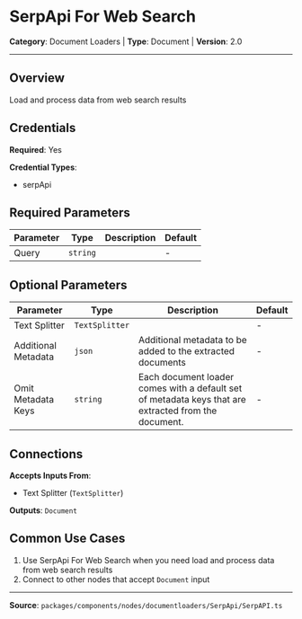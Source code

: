 # SerpApi For Web Search

**Category**: Document Loaders | **Type**: Document | **Version**: 2.0

---

## Overview

Load and process data from web search results

## Credentials

**Required**: Yes

**Credential Types**:
- serpApi

## Required Parameters

| Parameter | Type | Description | Default |
|-----------|------|-------------|---------|
| Query | `string` |  | - |

## Optional Parameters

| Parameter | Type | Description | Default |
|-----------|------|-------------|---------|
| Text Splitter | `TextSplitter` |  | - |
| Additional Metadata | `json` | Additional metadata to be added to the extracted documents | - |
| Omit Metadata Keys | `string` | Each document loader comes with a default set of metadata keys that are extracted from the document. | - |

## Connections

**Accepts Inputs From**:
- Text Splitter (`TextSplitter`)

**Outputs**: `Document`

## Common Use Cases

1. Use SerpApi For Web Search when you need load and process data from web search results
2. Connect to other nodes that accept `Document` input

---

**Source**: `packages/components/nodes/documentloaders/SerpApi/SerpAPI.ts`
